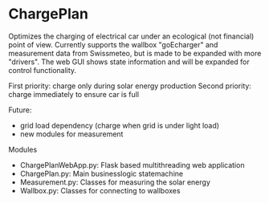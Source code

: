 # ChargePlan
Optimizes the charging of electrical car under an ecological (not financial) point of view. Currently supports the wallbox "goEcharger" and measurement data from Swissmeteo, but is made to be expanded with more "drivers". The web GUI shows state information and will be expanded for control functionality.

First priority: charge only during solar energy production
Second priority: charge immediately to ensure car is full

Future:
- grid load dependency (charge when grid is under light load)
- new modules for measurement

Modules
- ChargePlanWebApp.py: Flask based multithreading web application
- ChargePlan.py: Main businesslogic statemachine
- Measurement.py: Classes for measuring the solar energy
- Wallbox.py: Classes for connecting to wallboxes